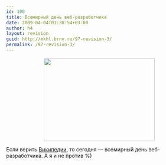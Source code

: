 ```yaml
---
id: 100
title: Всемирный день веб-разработчика
date: 2009-04-04T01:38:54+03:00
author: h4
layout: revision
guid: http://mkhl.brnv.ru/97-revision-3/
permalink: /97-revision-3/
---
```

<p style="text-align: center;">
  <img class="aligncenter" title="web-developer-day" src="http://img-fotki.yandex.ru/get/3310/h404.9/0_2a1b6_c66ddd91_M" alt="" width="300" height="224" />
</p>

Если верить [Википедии](http://ru.wikipedia.org/wiki/4_%D0%B0%D0%BF%D1%80%D0%B5%D0%BB%D1%8F#.D0.9F.D1.80.D0.B8.D0.BC.D0.B5.D1.82.D1.8B), то сегодня — всемирный день веб-разработчика. А я и не против %)